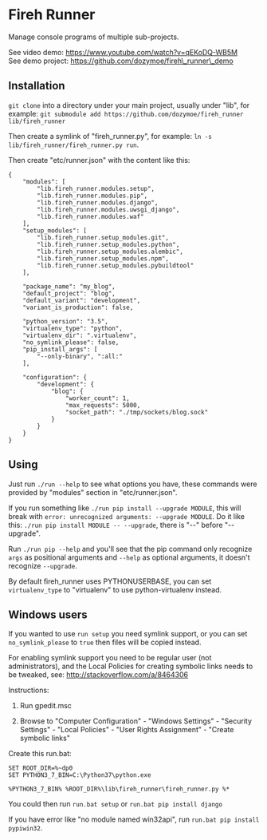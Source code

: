 # Fireh Runner

Manage console programs of multiple sub-projects.

See video demo: https://www.youtube.com/watch?v=qEKoDQ-WB5M  
See demo project: https://github.com/dozymoe/fireh\_runner\_demo


## Installation

`git clone` into a directory under your main project, usually under "lib", for
example: `git submodule add https://github.com/dozymoe/fireh_runner lib/fireh_runner`

Then create a symlink of "fireh\_runner.py", for example:
`ln -s lib/fireh_runner/fireh_runner.py run`.

Then create "etc/runner.json" with the content like this:

    {
        "modules": [
            "lib.fireh_runner.modules.setup",
            "lib.fireh_runner.modules.pip",
            "lib.fireh_runner.modules.django",
            "lib.fireh_runner.modules.uwsgi_django",
            "lib.fireh_runner.modules.waf"
        ],
        "setup_modules": [
            "lib.fireh_runner.setup_modules.git",
            "lib.fireh_runner.setup_modules.python",
            "lib.fireh_runner.setup_modules.alembic",
            "lib.fireh_runner.setup_modules.npm",
            "lib.fireh_runner.setup_modules.pybuildtool"
        ],

        "package_name": "my_blog",
        "default_project": "blog",
        "default_variant": "development",
        "variant_is_production": false,

        "python_version": "3.5",
        "virtualenv_type": "python",
        "virtualenv_dir": ".virtualenv",
        "no_symlink_please": false,
        "pip_install_args": [
            "--only-binary", ":all:"
        ],

        "configuration": {
            "development": {
                "blog": {
                    "worker_count": 1,
                    "max_requests": 5000,
                    "socket_path": "./tmp/sockets/blog.sock"
                }
            }
        }
    }



## Using

Just run `./run --help` to see what options you have, these commands were
provided by "modules" section in "etc/runner.json".

If you run something like `./run pip install --upgrade MODULE`, this will
break with `error: unrecognized arguments: --upgrade MODULE`. Do it like this:
`./run pip install MODULE -- --upgrade`, there is "--" before "--upgrade".

Run `./run pip --help` and you'll see that the pip command only recognize
`args` as positional arguments and `--help` as optional arguments, it doesn't
recognize `--upgrade`.

By default fireh\_runner uses PYTHONUSERBASE, you can set `virtualenv_type`
to "virtualenv" to use python-virtualenv instead.


## Windows users

If you wanted to use `run setup` you need symlink support, or you can set
`no_symlink_please` to `true` then files will be copied instead.

For enabling symlink support you need to be regular user (not administrators),
and the Local Policies for creating symbolic links needs to be tweaked, see:
http://stackoverflow.com/a/8464306

Instructions:

1. Run gpedit.msc

2. Browse to "Computer Configuration" - "Windows Settings" -
   "Security Settings" - "Local Policies" - "User Rights Assignment" -
   "Create symbolic links"

Create this run.bat:

    SET ROOT_DIR=%~dp0
    SET PYTHON3_7_BIN=C:\Python37\python.exe

    %PYTHON3_7_BIN% %ROOT_DIR%\lib\fireh_runner\fireh_runner.py %*

You could then run `run.bat setup` or `run.bat pip install django`

If you have error like "no module named win32api", run
`run.bat pip install pypiwin32`.
